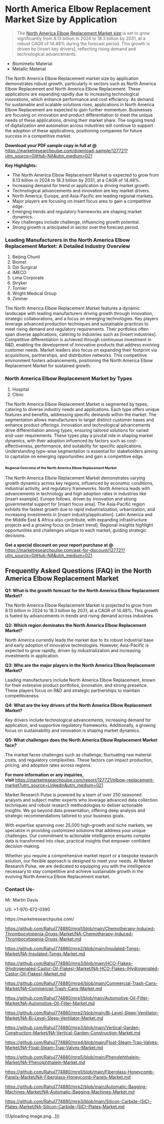 <h1>North America Elbow Replacement Market&nbsp;Size by Application</h1><blockquote><p>The <a href="https://marketresearchpulse.com/download-sample/127721?utm_source=GitHub-NA&amp;utm_medium=021">North America Elbow Replacement Market size</a> is set to grow significantly from 8.13 billion in 2024 to 18.3 billion by 2031, at a robust CAGR of 14.48% during the forecast period. This growth is driven by [insert key drivers], reflecting rising demand and technological advancements.</p></blockquote><ul><li>Biomimetic Material<li> Metallic Material</li></ul><p>The North America Elbow Replacement market size by application demonstrates robust growth, particularly in sectors such as North America Elbow Replacement and North America Elbow Replacement. These applications are expanding rapidly due to increasing technological innovations, which enhance performance and cost efficiency. As demand for sustainable and scalable solutions rises, applications in North America Elbow Replacement are expected to gain further momentum. Businesses are focusing on innovation and product differentiation to meet the unique needs of these applications, driving their market share. The ongoing trend of digitalization and automation across industries will continue to support the adoption of these applications, positioning companies for future success in a competitive market.</p><p><strong>Download your PDF sample copy in full at @ </strong><a href="https://marketresearchpulse.com/download-sample/127721?utm_source=GitHub-NA&amp;utm_medium=021">https://marketresearchpulse.com/download-sample/127721?utm_source=GitHub-NA&amp;utm_medium=021</a></p><p><strong>Key Highlights: </strong></p><ul><li>The North America Elbow Replacement Market is expected to grow from 8.13 billion in 2024 to 18.3 billion by 2031, at a CAGR of 14.48%.</li><li>Increasing demand for trend or application is driving market growth.</li><li>Technological advancements and innovation are key market drivers.</li><li>North America, Europe, and Asia-Pacific are leading regional markets.</li><li>Major players are focusing on insert focus area to gain a competitive edge.</li><li>Emerging trends and regulatory frameworks are shaping market dynamics.</li><li>Key challenges include challenge, influencing growth potential.</li><li>Strong growth is anticipated in sector over the forecast period.</li></ul><h3>Leading Manufacturers in the North America Elbow Replacement Market: A Detailed Industry Overview</h3><ol><li>Beijing Chunli</li><li>Biomet</li><li>Djo Surgical</li><li>IMECO</li><li>Lima Corporate</li><li>Stryker</li><li>Tornier</li><li>Wright Medical Group</li><li>Zimmer</li></ol><div class="flex max-w-full flex-col flex-grow"><div class="min-h-8 text-message flex w-full flex-col items-end gap-2 whitespace-normal break-words [.text-message+&amp;]:mt-5" dir="auto" data-message-author-role="assistant" data-message-id="fd8432e4-4910-450d-b182-61b7bfb0a01f" data-message-model-slug="gpt-4o"><div class="flex w-full flex-col gap-1 empty:hidden first:pt-[3px]"><div class="markdown prose w-full break-words dark:prose-invert light"><p>The North America Elbow Replacement Market features a dynamic landscape with leading manufacturers driving growth through innovation, strategic collaborations, and a focus on emerging technologies. Key players leverage advanced production techniques and sustainable practices to meet rising demand and regulatory requirements. Their portfolios often span diverse applications, catering to industries such as [insert industries]. Competitive differentiation is achieved through continuous investment in R&amp;D, enabling the development of innovative products that address evolving customer needs. Market leaders also focus on expanding their footprint via acquisitions, partnerships, and distribution networks. This competitive environment fosters advancements, positioning the North America Elbow Replacement Market for sustained growth.</p></div></div></div></div><h3>North America Elbow Replacement Market by Types</h3><ol><li>Hospital<li> Clinic</li></ol><div class="flex max-w-full flex-col flex-grow"><div class="min-h-8 text-message flex w-full flex-col items-end gap-2 whitespace-normal break-words [.text-message+&amp;]:mt-5" dir="auto" data-message-author-role="assistant" data-message-id="084470be-0bb7-4664-bddf-5156b4f41249" data-message-model-slug="gpt-4o-mini"><div class="flex w-full flex-col gap-1 empty:hidden first:pt-[3px]"><div class="markdown prose w-full break-words dark:prose-invert light"><p>The North America Elbow Replacement Market is segmented by types, catering to diverse industry needs and applications. Each type offers unique features and benefits, addressing specific demands within the market. The segmentation allows manufacturers to target distinct customer bases and enhance product offerings. Innovation and technological advancements drive differentiation among types, ensuring tailored solutions for varied end-user requirements. These types play a pivotal role in shaping market dynamics, with their adoption influenced by factors such as cost-effectiveness, performance, and suitability for specific applications. Understanding type-wise segmentation is essential for stakeholders aiming to capitalize on emerging opportunities and gain a competitive edge.</p></div></div></div></div><h3><span style="font-size: 11px;">Regional Overview of the North America Elbow Replacement Market</span></h3><div class="flex max-w-full flex-col flex-grow"><div class="min-h-8 text-message flex w-full flex-col items-end gap-2 whitespace-normal break-words [.text-message+&amp;]:mt-5" dir="auto" data-message-author-role="assistant" data-message-id="e9038762-ce64-4e30-91c9-9bd413514231" data-message-model-slug="gpt-4o-mini"><div class="flex w-full flex-col gap-1 empty:hidden first:pt-[3px]"><div class="markdown prose w-full break-words dark:prose-invert light"><p>The North America Elbow Replacement Market demonstrates varying growth dynamics across key regions, influenced by economic conditions, industrial activity, and regulatory frameworks. North America leads with advancements in technology and high adoption rates in industries like [insert example]. Europe follows, driven by innovation and strong governmental support for [insert focus area]. The Asia-Pacific region exhibits the fastest growth due to rapid industrialization, urbanization, and increasing investments in [insert industry/application]. Latin America and the Middle East &amp; Africa also contribute, with expanding infrastructure projects and a growing focus on [insert trend]. Regional insights highlight opportunities and challenges unique to each market, guiding strategic decisions.</p></div></div></div></div><p><strong>Get a special discount on your report purchase at @ </strong><a href="https://marketresearchpulse.com/ask-for-discount/127721?utm_source=GitHub-NA&amp;utm_medium=021">https://marketresearchpulse.com/ask-for-discount/127721?utm_source=GitHub-NA&amp;utm_medium=021</a></p><h2>Frequently Asked Questions (FAQ) in the North America Elbow Replacement Market</h2><p><strong>Q1: What is the growth forecast for the North America Elbow Replacement Market?</strong></p><p>The North America Elbow Replacement Market is projected to grow from 8.13 billion in 2024 to 18.3 billion by 2031, at a CAGR of 14.48%. This growth is fueled by advancements in trends and rising demand across industries.</p><p><strong>Q2: Which region dominates the North America Elbow Replacement Market?</strong></p><p>North America currently leads the market due to its robust industrial base and early adoption of innovative technologies. However, Asia-Pacific is expected to grow rapidly, driven by industrialization and increasing investments in application.</p><p><strong>Q3: Who are the major players in the North America Elbow Replacement Market?</strong></p><p>Leading manufacturers include North America Elbow Replacement, known for their extensive product portfolios, innovation, and strong presence. These players focus on R&amp;D and strategic partnerships to maintain competitiveness.</p><p><strong>Q4: What are the key drivers of the North America Elbow Replacement Market?</strong></p><p>Key drivers include technological advancements, increasing demand for application, and supportive regulatory frameworks. Additionally, a growing focus on sustainability and innovation is shaping market dynamics.</p><p><strong>Q5: What challenges does the North America Elbow Replacement Market face?</strong></p><p>The market faces challenges such as challenge, fluctuating raw material costs, and regulatory complexities. These factors can impact production, pricing, and adoption rates across regions.</p><p><strong>For more information or any inquiries, visit&nbsp;</strong><a href="https://marketresearchpulse.com/report/127721/elbow-replacement-market?utm_source=Linkedin&utm_medium=021">https://marketresearchpulse.com/report/127721/elbow-replacement-market?utm_source=Linkedin&utm_medium=021</a></p><p>Market Research Pulse is powered by a team of over 250 seasoned analysts and subject matter experts who leverage advanced data collection techniques and robust research methodologies to deliver actionable insights. We go beyond data presentation, offering deep analysis and strategic recommendations tailored to your business goals.</p><p>With expertise spanning over 25,000 high-growth and niche markets, we specialize in providing customized solutions that address your unique challenges. Our commitment to actionable intelligence ensures complex data is transformed into clear, practical insights that empower confident decision-making.</p><p>Whether you require a comprehensive market report or a bespoke research solution, our flexible approach is designed to meet your needs. At Market Research Pulse, we are dedicated to equipping you with the intelligence necessary to stay competitive and achieve sustainable growth in the evolving North America Elbow Replacement market.</p><h3><strong>Contact Us-</strong></h3><p>Mr. Martin Davis</p><p>US: +1-970-672-0390</p><p>https://marketresearchpulse.com/</p><p><a href="https://github.com/Rahul774880/mrp1/blob/main/Chemotherapy-Induced-Thrombocytopenia-Drugs-Market/NA-Chemotherapy-Induced-Thrombocytopenia-Drugs-Market.md">https://github.com/Rahul774880/mrp1/blob/main/Chemotherapy-Induced-Thrombocytopenia-Drugs-Market/NA-Chemotherapy-Induced-Thrombocytopenia-Drugs-Market.md</a></p><p><a href="https://github.com/Rahul774880/mrp2/blob/main/Insulated-Tongs-Market/NA-Insulated-Tongs-Market.md">https://github.com/Rahul774880/mrp2/blob/main/Insulated-Tongs-Market/NA-Insulated-Tongs-Market.md</a></p><p><a href="https://github.com/Rahul774880/mrp3/blob/main/HCO-Flakes-(Hydrogenated-Castor-Oil-Flakes)-Market/NA-HCO-Flakes-(Hydrogenated-Castor-Oil-Flakes)-Market.md">https://github.com/Rahul774880/mrp3/blob/main/HCO-Flakes-(Hydrogenated-Castor-Oil-Flakes)-Market/NA-HCO-Flakes-(Hydrogenated-Castor-Oil-Flakes)-Market.md</a></p><p><a href="https://github.com/Rahul774880/mrp4/blob/main/Commercial-Trash-Cans-Market/NA-Commercial-Trash-Cans-Market.md">https://github.com/Rahul774880/mrp4/blob/main/Commercial-Trash-Cans-Market/NA-Commercial-Trash-Cans-Market.md</a></p><p><a href="https://github.com/Rahul774880/mrp1/blob/main/Automotive-Oil-Filter-Market/NA-Automotive-Oil-Filter-Market.md">https://github.com/Rahul774880/mrp1/blob/main/Automotive-Oil-Filter-Market/NA-Automotive-Oil-Filter-Market.md</a></p><p><a href="https://github.com/Rahul774880/mrp2/blob/main/Bi-Level-Sleep-Ventilator-Market/NA-Bi-Level-Sleep-Ventilator-Market.md">https://github.com/Rahul774880/mrp2/blob/main/Bi-Level-Sleep-Ventilator-Market/NA-Bi-Level-Sleep-Ventilator-Market.md</a></p><p><a href="https://github.com/Rahul774880/mrp3/blob/main/Vertical-Garden-Construction-Market/NA-Vertical-Garden-Construction-Market.md">https://github.com/Rahul774880/mrp3/blob/main/Vertical-Garden-Construction-Market/NA-Vertical-Garden-Construction-Market.md</a></p><p><a href="https://github.com/Rahul774880/mrp4/blob/main/Float-Steam-Trap-Valves-Market/NA-Float-Steam-Trap-Valves-Market.md">https://github.com/Rahul774880/mrp4/blob/main/Float-Steam-Trap-Valves-Market/NA-Float-Steam-Trap-Valves-Market.md</a></p><p><a href="https://github.com/Rahul774880/mrp5/blob/main/Phenolphthalein-Market/NA-Phenolphthalein-Market.md">https://github.com/Rahul774880/mrp5/blob/main/Phenolphthalein-Market/NA-Phenolphthalein-Market.md</a></p><p><a href="https://github.com/Rahul774880/mrp1/blob/main/Fiberglass-Honeycomb-Panels-Market/NA-Fiberglass-Honeycomb-Panels-Market.md">https://github.com/Rahul774880/mrp1/blob/main/Fiberglass-Honeycomb-Panels-Market/NA-Fiberglass-Honeycomb-Panels-Market.md</a></p><p><a href="https://github.com/Rahul774880/mrp2/blob/main/Automatic-Bagging-Machines-Market/NA-Automatic-Bagging-Machines-Market.md">https://github.com/Rahul774880/mrp2/blob/main/Automatic-Bagging-Machines-Market/NA-Automatic-Bagging-Machines-Market.md</a></p><p><a href="https://github.com/Rahul774880/mrp3/blob/main/Silicon-Carbide-(SiC)-Plates-Market/NA-Silicon-Carbide-(SiC)-Plates-Market.md">https://github.com/Rahul774880/mrp3/blob/main/Silicon-Carbide-(SiC)-Plates-Market/NA-Silicon-Carbide-(SiC)-Plates-Market.md</a></p>
![Uploading image.png…]()
